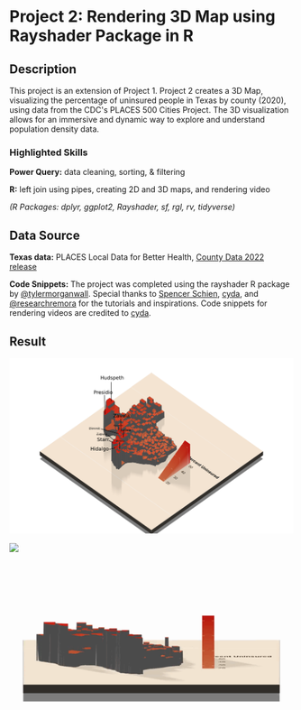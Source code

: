 
# Project 2: Rendering 3D Map using Rayshader Package in R

## Description
This project is an extension of Project 1. Project 2 creates a 3D Map, visualizing the percentage of uninsured people in Texas by county (2020), using data from the CDC's PLACES 500 Cities Project. The 3D visualization allows for an immersive and dynamic way to explore and understand population density data. 

### Highlighted Skills
**Power Query:** data cleaning, sorting, & filtering

**R:** left join using pipes, creating 2D and 3D maps, and rendering video

*(R Packages: dplyr, ggplot2, Rayshader, sf, rgl, rv, tidyverse)*   

## Data Source
**Texas data:** PLACES Local Data for Better Health, [County Data 2022 release](https://chronicdata.cdc.gov/500-Cities-Places/PLACES-Local-Data-for-Better-Health-County-Data-20/swc5-untb)

**Code Snippets:** The project was completed using the rayshader R package by [@tylermorganwall](https://twitter.com/tylermorganwall). Special thanks to [Spencer Schien](https://github.com/Pecners), [cyda](https://github.com/cydalytics/HK_Properties_Price_Distribution), and [@researchremora](https://twitter.com/search?lang=en&q=%23rayshader) for the tutorials and inspirations. Code snippets for rendering videos are credited to [cyda](https://github.com/cydalytics/HK_Properties_Price_Distribution/blob/master/README.md).


## Result

![](https://github.com/pammoon14/Texas3D/blob/main/image/3D_labeled_screenshot_uninsured_map.png)

![](https://github.com/pammoon14/Texas3D/blob/main/video/GIF_Texas3D_video1.gif)

![](https://github.com/pammoon14/Texas3D/blob/main/video/ezgif.com-gif-maker.gif)





